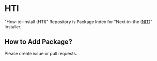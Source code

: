 # HTI
"How-to-install (HTI)" Repository is Package Index for "Next-in-the ([NIT](https://github.com/DiamondGotCat/NIT))" Installer.

## How to Add Package?
Please create issue or pull requests.
